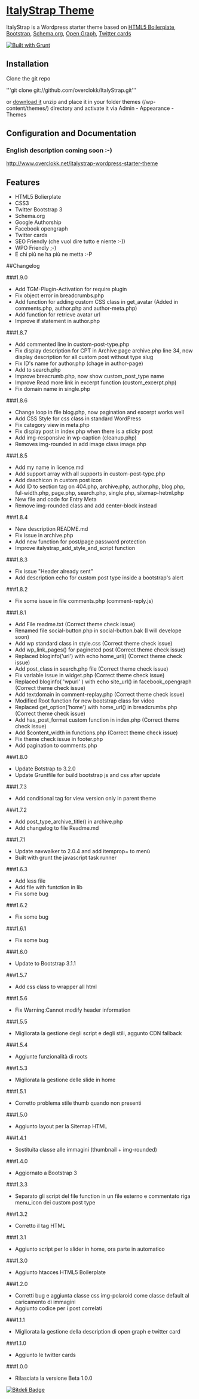 # [ItalyStrap Theme](http://www.overclokk.net/italystrap-wordpress-starter-theme)

ItalyStrap is a Wordpress starter theme based on [HTML5 Boilerplate](http://html5boilerplate.com/), [Bootstrap](http://getbootstrap.com/), [Schema.org](http://schema.org/), [Open Graph](https://developers.facebook.com/docs/opengraph/), [Twitter cards](https://dev.twitter.com/docs/cards)

[![Built with Grunt](https://cdn.gruntjs.com/builtwith.png)](http://gruntjs.com/)

## Installation

Clone the git repo

'''git clone git://github.com/overclokk/ItalyStrap.git'''

or [download it](https://github.com/overclokk/ItalyStrap/archive/master.zip) unzip and place it in your folder themes (/wp-content/themes/) directory and activate it via Admin - Appearance - Themes



## Configuration and Documentation

### English description coming soon :-)

http://www.overclokk.net/italystrap-wordpress-starter-theme


## Features

* HTML5 Bolierplate
* CSS3
* Twitter Bootstrap 3
* Schema.org
* Google Authorship
* Facebook opengraph
* Twitter cards
* SEO Friendly (che vuol dire tutto e niente :-))
* WPO Friendly ;-)
* E chi più ne ha più ne metta :-P

##Changelog

###1.9.0

+ Add TGM-Plugin-Activation for require plugin
+ Fix object error in breadcrumbs.php
+ Add function for adding custom CSS class in get_avatar (Added in comments.php, author.php and author-meta.php)
+ Add function for retrieve avatar url
+ Improve if statement in author.php


###1.8.7

+ Add commented line in custom-post-type.php
+ Fix display description for CPT in Archive page archive.php line 34, now display description for all custom post without type slug
+ Fix ID's name for author.php (chage in author-page)
+ Add <?php create_breadcrumbs() ?> to search.php
+ Improve breacrumb.php, now show custom_post_type name
+ Improve Read more link in excerpt function (custom_excerpt.php)
+ Fix domain name in single.php

###1.8.6

+ Change loop in file blog.php, now pagination and excerpt works well
+ Add CSS Style for css class in standard WordPress
+ Fix category view in meta.php
+ Fix display post in index.php when there is a sticky post
+ Add img-responsive in wp-caption (cleanup.php)
+ Removes img-rounded in add image class image.php

###1.8.5

+ Add my name in licence.md
+ Add support array with all supports in custom-post-type.php
+ Add daschicon in custom post icon
+ Add ID to section tag on 404.php, archive.php, author.php, blog.php, ful-width.php, page.php, search.php, single.php, sitemap-hetml.php
+ New file and code for Entry Meta
+ Remove img-rounded class and add center-block instead

###1.8.4

+ New description README.md
+ Fix issue in archive.php
+ Add new function for post/page password protection
+ Improve italystrap_add_style_and_script function

###1.8.3

+ Fix issue "Header already sent"
+ Add description echo for custom post type inside a bootstrap's alert

###1.8.2

+ Fix some issue in file comments.php (comment-reply.js)

###1.8.1

+ Add File readme.txt (Correct theme check issue)
+ Renamed file social-button.php in social-button.bak (I will develope soon)
+ Add wp standard class in style.css (Correct theme check issue)
+ Add wp_link_pages() for pagineted post (Correct theme check issue)
+ Replaced bloginfo('url') with echo home_url() (Correct theme check issue)
+ Add post_class in search.php file (Correct theme check issue)
+ Fix variable issue in widget.php (Correct theme check issue)
+ Replaced bloginfo( 'wpurl' ) with echo site_url() in facebook_opengraph (Correct theme check issue)
+ Add textdomain in comment-replay.php (Correct theme check issue)
+ Modified Root function for new bootstrap class for video
+ Replaced get_option('home') with home_url() in breadcrumbs.php (Correct theme check issue)
+ Add has_post_format custom function in index.php (Correct theme check issue)
+ Add $content_width in functions.php (Correct theme check issue)
+ Fix theme check issue in footer.php
+ Add pagination to comments.php

###1.8.0

+ Update Botstrap to 3.2.0
+ Update Gruntfile for build bootstrap js and css after update

###1.7.3

+ Add conditional tag for view version only in parent theme

###1.7.2

+ Add post_type_archive_title() in archive.php
+ Add changelog to file Readme.md

###1.7.1

+ Update navwalker to 2.0.4 and add itemprop= to menù
+ Built with grunt the javascript task runner

###1.6.3

+ Add less file
+ Add file with funtction in lib
+ Fix some bug

###1.6.2

+ Fix some bug

###1.6.1

+ Fix some bug

###1.6.0

+ Update to Bootstrap 3.1.1

###1.5.7

+ Add css class to wrapper all html

###1.5.6

+ Fix Warning:Cannot modify header information

###1.5.5

+ Migliorata la gestione degli script e degli stili, aggunto CDN fallback

###1.5.4

+ Aggiunte funzionalità di roots

###1.5.3

+ Migliorata la gestione delle slide in home

###1.5.1

+ Corretto problema stile thumb quando non presenti

###1.5.0

+ Aggiunto layout per la Sitemap HTML

###1.4.1

+ Sostituita classe alle immagini (thumbnail + img-rounded)

###1.4.0

+ Aggiornato a Bootstrap 3

###1.3.3

+ Separato gli script del file function in un file esterno e commentato riga menu_icon dei custom post type

###1.3.2

+ Corretto il tag HTML

###1.3.1

+ Aggiunto script per lo slider in home, ora parte in automatico

###1.3.0

+ Aggiunto htacces HTML5 Boilerplate

###1.2.0

+ Corretti bug e aggiunta classe css img-polaroid come classe default al caricamento di immagini
+ Aggiunto codice per i post correlati

###1.1.1

+ Migliorata la gestione della description di open graph e twitter card

###1.1.0

+ Aggiunto le twitter cards

###1.0.0

+ Rilasciata la versione Beta 1.0.0

[![Bitdeli Badge](https://d2weczhvl823v0.cloudfront.net/overclokk/italystrap/trend.png)](https://bitdeli.com/free "Bitdeli Badge")